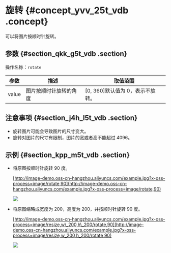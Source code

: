 # 旋转 {#concept_yvv_25t_vdb .concept}

可以将图片按顺时针旋转。

## 参数 {#section_qkk_g5t_vdb .section}

操作名称：`rotate`

|参数|描述|取值范围|
|--|--|----|
|value|图片按顺时针旋转的角度|\[0, 360\]默认值为 0，表示不旋转。|

## 注意事项 {#section_j4h_l5t_vdb .section}

-   旋转图片可能会导致图片的尺寸变大。
-   旋转对图片的尺寸有限制，图片的宽或者高不能超过 4096。

## 示例 {#section_kpp_m5t_vdb .section}

-   将原图按顺时针旋转 90 度。

    [http://image-demo.oss-cn-hangzhou.aliyuncs.com/example.jpg?x-oss-process=image/rotate,90](http://image-demo.oss-cn-hangzhou.aliyuncs.com/example.jpg?x-oss-process=image/rotate,90)

    ![](http://static-aliyun-doc.oss-cn-hangzhou.aliyuncs.com/assets/img/4777/2524_zh-CN.jpg)

-   将原图缩略成宽度为 200，高度为 200，并按顺时针旋转 90 度。

    [http://image-demo.oss-cn-hangzhou.aliyuncs.com/example.jpg?x-oss-process=image/resize,w\_200,h\_200/rotate,90](http://image-demo.oss-cn-hangzhou.aliyuncs.com/example.jpg?x-oss-process=image/resize,w_200,h_200/rotate,90)

    ![](http://static-aliyun-doc.oss-cn-hangzhou.aliyuncs.com/assets/img/4777/2525_zh-CN.jpg)


